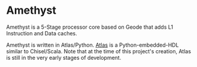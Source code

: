 # Amethyst

Amethyst is a 5-Stage processor core based on Geode that adds L1 Instruction and Data caches.

Amethyst is written in Atlas/Python. [Atlas](https://github.com/medav/atlas.py) is a Python-embedded-HDL similar to Chisel/Scala. Note that at the time of this project's creation, Atlas is still in the very early stages of development.
